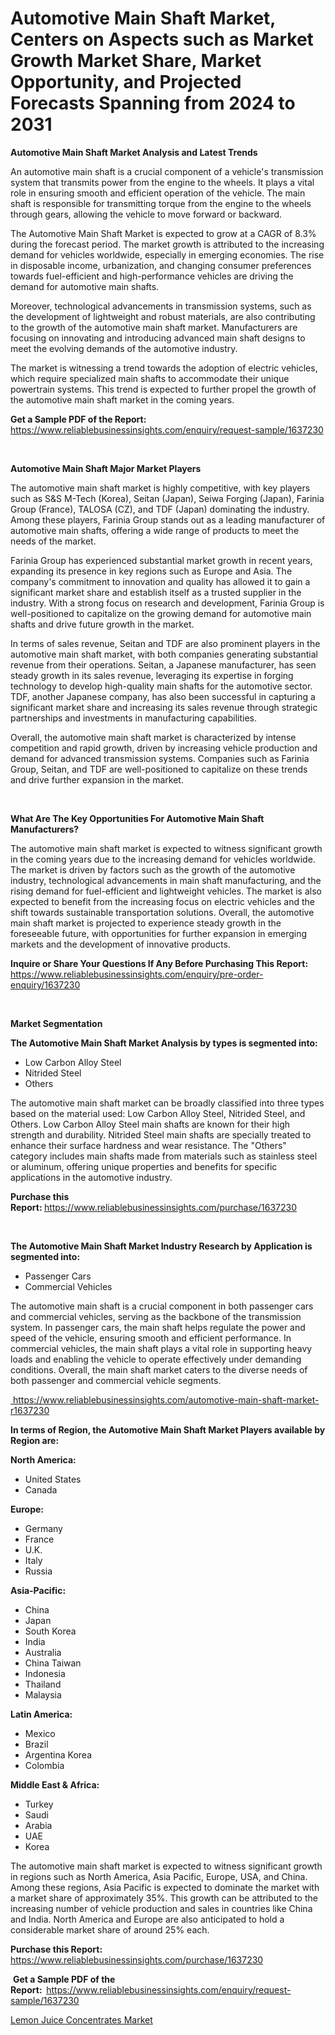 <p><h1>Automotive Main Shaft Market, Centers on Aspects such as Market Growth Market Share, Market Opportunity, and Projected Forecasts Spanning from 2024 to 2031</h1></p><p><strong>Automotive Main Shaft Market Analysis and Latest Trends</strong></p>
<p><p>An automotive main shaft is a crucial component of a vehicle's transmission system that transmits power from the engine to the wheels. It plays a vital role in ensuring smooth and efficient operation of the vehicle. The main shaft is responsible for transmitting torque from the engine to the wheels through gears, allowing the vehicle to move forward or backward.</p><p>The Automotive Main Shaft Market is expected to grow at a CAGR of 8.3% during the forecast period. The market growth is attributed to the increasing demand for vehicles worldwide, especially in emerging economies. The rise in disposable income, urbanization, and changing consumer preferences towards fuel-efficient and high-performance vehicles are driving the demand for automotive main shafts.</p><p>Moreover, technological advancements in transmission systems, such as the development of lightweight and robust materials, are also contributing to the growth of the automotive main shaft market. Manufacturers are focusing on innovating and introducing advanced main shaft designs to meet the evolving demands of the automotive industry.</p><p>The market is witnessing a trend towards the adoption of electric vehicles, which require specialized main shafts to accommodate their unique powertrain systems. This trend is expected to further propel the growth of the automotive main shaft market in the coming years.</p></p>
<p><strong>Get a Sample PDF of the Report:&nbsp;</strong> <a href="https://www.reliablebusinessinsights.com/enquiry/request-sample/1637230">https://www.reliablebusinessinsights.com/enquiry/request-sample/1637230</a></p>
<p>&nbsp;</p>
<p><strong>Automotive Main Shaft Major Market Players</strong></p>
<p><p>The automotive main shaft market is highly competitive, with key players such as S&S M-Tech (Korea), Seitan (Japan), Seiwa Forging (Japan), Farinia Group (France), TALOSA (CZ), and TDF (Japan) dominating the industry. Among these players, Farinia Group stands out as a leading manufacturer of automotive main shafts, offering a wide range of products to meet the needs of the market. </p><p>Farinia Group has experienced substantial market growth in recent years, expanding its presence in key regions such as Europe and Asia. The company's commitment to innovation and quality has allowed it to gain a significant market share and establish itself as a trusted supplier in the industry. With a strong focus on research and development, Farinia Group is well-positioned to capitalize on the growing demand for automotive main shafts and drive future growth in the market.</p><p>In terms of sales revenue, Seitan and TDF are also prominent players in the automotive main shaft market, with both companies generating substantial revenue from their operations. Seitan, a Japanese manufacturer, has seen steady growth in its sales revenue, leveraging its expertise in forging technology to develop high-quality main shafts for the automotive sector. TDF, another Japanese company, has also been successful in capturing a significant market share and increasing its sales revenue through strategic partnerships and investments in manufacturing capabilities.</p><p>Overall, the automotive main shaft market is characterized by intense competition and rapid growth, driven by increasing vehicle production and demand for advanced transmission systems. Companies such as Farinia Group, Seitan, and TDF are well-positioned to capitalize on these trends and drive further expansion in the market.</p></p>
<p>&nbsp;</p>
<p><strong>What Are The Key Opportunities For Automotive Main Shaft Manufacturers?</strong></p>
<p><p>The automotive main shaft market is expected to witness significant growth in the coming years due to the increasing demand for vehicles worldwide. The market is driven by factors such as the growth of the automotive industry, technological advancements in main shaft manufacturing, and the rising demand for fuel-efficient and lightweight vehicles. The market is also expected to benefit from the increasing focus on electric vehicles and the shift towards sustainable transportation solutions. Overall, the automotive main shaft market is projected to experience steady growth in the foreseeable future, with opportunities for further expansion in emerging markets and the development of innovative products.</p></p>
<p><strong>Inquire or Share Your Questions If Any Before Purchasing This Report:</strong> <a href="https://www.reliablebusinessinsights.com/enquiry/pre-order-enquiry/1637230">https://www.reliablebusinessinsights.com/enquiry/pre-order-enquiry/1637230</a></p>
<p>&nbsp;</p>
<p><strong>Market Segmentation</strong></p>
<p><strong>The Automotive Main Shaft Market Analysis by types is segmented into:</strong></p>
<p><ul><li>Low Carbon Alloy Steel</li><li>Nitrided Steel</li><li>Others</li></ul></p>
<p><p>The automotive main shaft market can be broadly classified into three types based on the material used: Low Carbon Alloy Steel, Nitrided Steel, and Others. Low Carbon Alloy Steel main shafts are known for their high strength and durability. Nitrided Steel main shafts are specially treated to enhance their surface hardness and wear resistance. The "Others" category includes main shafts made from materials such as stainless steel or aluminum, offering unique properties and benefits for specific applications in the automotive industry.</p></p>
<p><strong>Purchase this Report:&nbsp;</strong><a href="https://www.reliablebusinessinsights.com/purchase/1637230">https://www.reliablebusinessinsights.com/purchase/1637230</a></p>
<p>&nbsp;</p>
<p><strong>The Automotive Main Shaft Market Industry Research by Application is segmented into:</strong></p>
<p><ul><li>Passenger Cars</li><li>Commercial Vehicles</li></ul></p>
<p><p>The automotive main shaft is a crucial component in both passenger cars and commercial vehicles, serving as the backbone of the transmission system. In passenger cars, the main shaft helps regulate the power and speed of the vehicle, ensuring smooth and efficient performance. In commercial vehicles, the main shaft plays a vital role in supporting heavy loads and enabling the vehicle to operate effectively under demanding conditions. Overall, the main shaft market caters to the diverse needs of both passenger and commercial vehicle segments.</p></p>
<p><a href="https://www.reliablebusinessinsights.com/automotive-main-shaft-market-r1637230">&nbsp;https://www.reliablebusinessinsights.com/automotive-main-shaft-market-r1637230</a></p>
<p><strong>In terms of Region, the Automotive Main Shaft Market Players available by Region are:</strong></p>
<p>
    <p> <strong> North America: </strong>
        <ul>
            <li>United States</li>
            <li>Canada</li>
        </ul>
        </p> 
    <p> <strong> Europe: </strong>
        <ul>
            <li>Germany</li>
            <li>France</li>
            <li>U.K.</li>
            <li>Italy</li>
            <li>Russia</li>
        </ul>
        </p> 
    <p> <strong> Asia-Pacific: </strong>
        <ul>
            <li>China</li>
            <li>Japan</li>
            <li>South Korea</li>
            <li>India</li>
            <li>Australia</li>
            <li>China Taiwan</li>
            <li>Indonesia</li>
            <li>Thailand</li>
            <li>Malaysia</li>
        </ul>
        </p> 
    <p> <strong> Latin America: </strong>
        <ul>
            <li>Mexico</li>
            <li>Brazil</li>
            <li>Argentina Korea</li>
            <li>Colombia</li>
        </ul>
        </p> 
    <p> <strong> Middle East & Africa: </strong>
        <ul>
            <li>Turkey</li>
            <li>Saudi</li>
            <li>Arabia</li>
            <li>UAE</li>
            <li>Korea</li>
        </ul>
    </p>
    </p>
<p><p>The automotive main shaft market is expected to witness significant growth in regions such as North America, Asia Pacific, Europe, USA, and China. Among these regions, Asia Pacific is expected to dominate the market with a market share of approximately 35%. This growth can be attributed to the increasing number of vehicle production and sales in countries like China and India. North America and Europe are also anticipated to hold a considerable market share of around 25% each.</p></p>
<p><strong>Purchase this Report: </strong><a href="https://www.reliablebusinessinsights.com/purchase/1637230">https://www.reliablebusinessinsights.com/purchase/1637230</a></p>
<p>&nbsp;<strong>Get a Sample PDF of the Report:&nbsp;&nbsp;</strong><a href="https://www.reliablebusinessinsights.com/enquiry/request-sample/1637230">https://www.reliablebusinessinsights.com/enquiry/request-sample/1637230</a></p>
<p><strong></strong></p>
<p><p><a href="https://github.com/khelifsolo/Market-Research-Report-List-1/blob/main/lemon-juice-concentrates-market.md">Lemon Juice Concentrates Market</a></p></p>